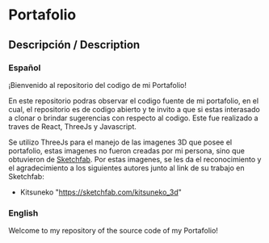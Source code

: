 # Portafolio

## Descripción / Description

### Español
¡Bienvenido al repositorio del codigo de mi Portafolio!

En este repositorio podras observar el codigo fuente de mi portafolio, en el cual, el repositorio es de codigo abierto y te invito a que si estas interasado a clonar o brindar sugerencias con respecto al codigo. Este fue realizado a traves de React, ThreeJs y Javascript. 

Se utilizo ThreeJs para el manejo de las imagenes 3D que posee el portafolio, estas imagenes no fueron creadas por mi persona, sino que obtuvieron de [Sketchfab](https://sketchfab.com/feed). Por estas imagenes, se les da el reconocimiento y el agradecimiento a los siguientes autores junto al link de su trabajo en Sketchfab:
- Kitsuneko "https://sketchfab.com/kitsuneko_3d"

### English
Welcome to my repository of the source code of my Portafolio!
